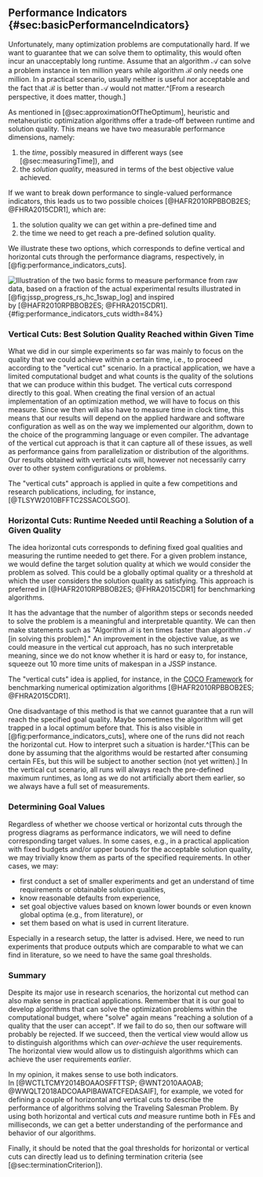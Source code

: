 ## Performance Indicators {#sec:basicPerformanceIndicators}

Unfortunately, many optimization problems are computationally hard.
If we want to guarantee that we can solve them to optimality, this would often incur an unacceptably long runtime.
Assume that an algorithm&nbsp;$\mathcal{A}$ can solve a problem instance in ten million years while algorithm&nbsp;$\mathcal{B}$ only needs one million.
In a practical scenario, usually neither is useful nor acceptable and the fact that&nbsp;$\mathcal{B}$ is better than&nbsp;$\mathcal{A}$ would not matter.^[From a research perspective, it does matter, though.]

As mentioned in [@sec:approximationOfTheOptimum], heuristic and metaheuristic optimization algorithms offer a trade-off between runtime and solution quality.
This means we have two measurable performance dimensions, namely:

1. the *time*, possibly measured in different ways (see [@sec:measuringTime]), and
2. the *solution quality*, measured in terms of the best objective value achieved.

If we want to break down performance to single-valued performance indicators, this leads us to two possible choices&nbsp;[@HAFR2010RPBBOB2ES; @FHRA2015CDR1], which are:

1. the solution quality we can get within a pre-defined time and
2. the time we need to get reach a pre-defined solution quality.

We illustrate these two options, which corresponds to define vertical and horizontal cuts through the performance diagrams, respectively, in [@fig:performance_indicators_cuts].

![Illustration of the two basic forms to measure performance from raw data, based on a fraction of the actual experimental results illustrated in [@fig:jssp_progress_rs_hc_1swap_log] and inspired by&nbsp;[@HAFR2010RPBBOB2ES; @FHRA2015CDR1].](\relative.path{performance_indicators_cuts.svgz}){#fig:performance_indicators_cuts width=84%}

### Vertical Cuts: Best Solution Quality Reached within Given Time

What we did in our simple experiments so far was mainly to focus on the quality that we could achieve within a certain time, i.e., to proceed according to the "vertical cut" scenario.
In a practical application, we have a limited computational budget and what counts is the quality of the solutions that we can produce within this budget.
The vertical cuts correspond directly to this goal.
When creating the final version of an actual implementation of an optimization method, we will have to focus on this measure.
Since we then will also have to measure time in clock time, this means that our results will depend on the applied hardware and software configuration as well as on the way we implemented our algorithm, down to the choice of the programming language or even compiler.
The advantage of the vertical cut approach is that it can capture all of these issues, as well as performance gains from parallelization or distribution of the algorithms.
Our results obtained with vertical cuts will, however not necessarily carry over to other system configurations or problems.

The "vertical cuts" approach is applied in quite a few competitions and research publications, including, for instance, [@TLSYW2010BFFTC2SSACOLSGO].

### Horizontal Cuts: Runtime Needed until Reaching a Solution of a Given Quality

The idea horizontal cuts corresponds to defining fixed goal qualities and measuring the runtime needed to get there.
For a given problem instance, we would define the target solution quality at which we would consider the problem as solved.
This could be a globally optimal quality or a threshold at which the user considers the solution quality as satisfying.
This approach is preferred in&nbsp;[@HAFR2010RPBBOB2ES; @FHRA2015CDR1] for benchmarking algorithms.

It has the advantage that the number of algorithm steps or seconds needed to solve the problem is a meaningful and interpretable quantity.
We can then make statements such as "Algorithm&nbsp;$\mathcal{B}$ is ten times faster than algorithm&nbsp;$\mathcal{A}$ [in solving this problem]."
An improvement in the objective value, as we could measure in the vertical cut approach, has no such interpretable meaning, since we do not know whether it is hard or easy to, for instance, squeeze out 10 more time units of makespan in a JSSP instance.

The "vertical cuts" idea is applied, for instance, in the [COCO Framework](http://coco.lri.fr/) for benchmarking numerical optimization algorithms&nbsp;[@HAFR2010RPBBOB2ES; @FHRA2015CDR1].

One disadvantage of this method is that we cannot guarantee that a run will reach the specified goal quality.
Maybe sometimes the algorithm will get trapped in a local optimum before that. 
This is also visible in [@fig:performance_indicators_cuts], where one of the runs did not reach the horizontal cut.
How to interpret such a situation is harder.^[This can be done by assuming that the algorithms would be restarted after consuming certain FEs, but this will be subject to another section (not yet written).]
In the vertical cut scenario, all runs will always reach the pre-defined maximum runtimes, as long as we do not artificially abort them earlier, so we always have a full set of measurements. 

### Determining Goal Values

Regardless of whether we choose vertical or horizontal cuts through the progress diagrams as performance indicators, we will need to define corresponding target values.
In some cases, e.g., in a practical application with fixed budgets and/or upper bounds for the acceptable solution quality, we may trivially know them as parts of the specified requirements.
In other cases, we may:

- first conduct a set of smaller experiments and get an understand of time requirements or obtainable solution qualities,
- know reasonable defaults from experience,
- set goal objective values based on known lower bounds or even known global optima (e.g., from literature), or 
- set them based on what is used in current literature.

Especially in a research setup, the latter is advised.
Here, we need to run experiments that produce outputs which are comparable to what we can find in literature, so we need to have the same goal thresholds.

### Summary

Despite its major use in research scenarios, the horizontal cut method can also make sense in practical applications.
Remember that it is our goal to develop algorithms that can solve the optimization problems within the computational budget, where "solve" again means "reaching a solution of a quality that the user can accept".
If we fail to do so, then our software will probably be rejected.
If we succeed, then the vertical view would allow us to distinguish algorithms which can *over-achieve* the user requirements.
The horizontal view would allow us to distinguish algorithms which can achieve the user requirements *earlier*.

In my opinion, it makes sense to use both indicators.
In&nbsp;[@WCTLTCMY2014BOAAOSFFTTSP; @WNT2010AAOAB; @WWQLT2018ADCOAAPIBAWATCFEDASAIF], for example, we voted for defining a couple of horizontal and vertical cuts to describe the performance of algorithms solving the Traveling Salesman Problem.
By using both horizontal and vertical cuts *and* measure runtime both in FEs and milliseconds, we can get a better understanding of the performance and behavior of our algorithms.

Finally, it should be noted that the goal thresholds for horizontal or vertical cuts can directly lead us to defining termination criteria (see [@sec:terminationCriterion]).
